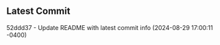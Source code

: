
## Latest Commit
52ddd37 - Update README with latest commit info (2024-08-29 17:00:11 -0400) <Yunxi-Zhou>
